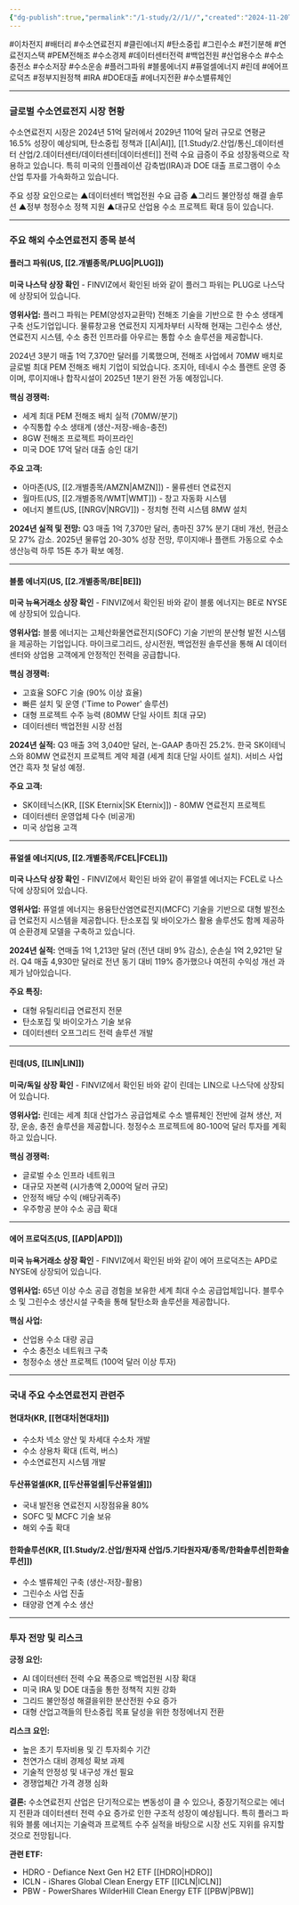 ```yaml
---
{"dg-publish":true,"permalink":"/1-study/2//1//","created":"2024-11-20T21:02:27.513+09:00","updated":"2025-08-06T17:22:11.665+09:00"}
---
```


#이차전지 #배터리 #수소연료전지 #클린에너지 #탄소중립 #그린수소 #전기분해 #연료전지스택 #PEM전해조 #수소경제 #데이터센터전력 #백업전원 #산업용수소 #수소충전소 #수소저장 #수소운송 #플러그파워 #블룸에너지 #퓨얼셀에너지 #린데 #에어프로덕츠 #정부지원정책 #IRA #DOE대출 #에너지전환 #수소밸류체인

---
### 글로벌 수소연료전지 시장 현황

수소연료전지 시장은 2024년 51억 달러에서 2029년 110억 달러 규모로 연평균 16.5% 성장이 예상되며, 탄소중립 정책과 [[AI\|AI]], [[1.Study/2.산업/통신_데이터센터 산업/2.데이터센터/데이터센터\|데이터센터]] 전력 수요 급증이 주요 성장동력으로 작용하고 있습니다. 특히 미국의 인플레이션 감축법(IRA)과 DOE 대출 프로그램이 수소 산업 투자를 가속화하고 있습니다.

주요 성장 요인으로는 ▲데이터센터 백업전원 수요 급증 ▲그리드 불안정성 해결 솔루션 ▲정부 청정수소 정책 지원 ▲대규모 산업용 수소 프로젝트 확대 등이 있습니다.

---

### 주요 해외 수소연료전지 종목 분석

#### **플러그 파워(US, [[2.개별종목/PLUG\|PLUG]])**

**미국 나스닥 상장 확인** - FINVIZ에서 확인된 바와 같이 플러그 파워는 PLUG로 나스닥에 상장되어 있습니다.

**영위사업:** 플러그 파워는 PEM(양성자교환막) 전해조 기술을 기반으로 한 수소 생태계 구축 선도기업입니다. 물류창고용 연료전지 지게차부터 시작해 현재는 그린수소 생산, 연료전지 시스템, 수소 충전 인프라를 아우르는 통합 수소 솔루션을 제공합니다.

2024년 3분기 매출 1억 7,370만 달러를 기록했으며, 전해조 사업에서 70MW 배치로 글로벌 최대 PEM 전해조 배치 기업이 되었습니다. 조지아, 테네시 수소 플랜트 운영 중이며, 루이지애나 합작시설이 2025년 1분기 완전 가동 예정입니다.

**핵심 경쟁력:**

- 세계 최대 PEM 전해조 배치 실적 (70MW/분기)
- 수직통합 수소 생태계 (생산-저장-배송-충전)
- 8GW 전해조 프로젝트 파이프라인
- 미국 DOE 17억 달러 대출 승인 대기

**주요 고객:**

- 아마존(US, [[2.개별종목/AMZN\|AMZN]]) - 물류센터 연료전지
- 월마트(US, [[2.개별종목/WMT\|WMT]]) - 창고 자동화 시스템
- 에너지 볼트(US, [[NRGV\|NRGV]]) - 정치형 전력 시스템 8MW 설치

**2024년 실적 및 전망:** Q3 매출 1억 7,370만 달러, 총마진 37% 분기 대비 개선, 현금소모 27% 감소. 2025년 물류업 20-30% 성장 전망, 루이지애나 플랜트 가동으로 수소 생산능력 하루 15톤 추가 확보 예정.

---

#### **블룸 에너지(US, [[2.개별종목/BE\|BE]])**

**미국 뉴욕거래소 상장 확인** - FINVIZ에서 확인된 바와 같이 블룸 에너지는 BE로 NYSE에 상장되어 있습니다.

**영위사업:** 블룸 에너지는 고체산화물연료전지(SOFC) 기술 기반의 분산형 발전 시스템을 제공하는 기업입니다. 마이크로그리드, 상시전원, 백업전원 솔루션을 통해 AI 데이터센터와 상업용 고객에게 안정적인 전력을 공급합니다.

**핵심 경쟁력:**

- 고효율 SOFC 기술 (90% 이상 효율)
- 빠른 설치 및 운영 ('Time to Power' 솔루션)
- 대형 프로젝트 수주 능력 (80MW 단일 사이트 최대 규모)
- 데이터센터 백업전원 시장 선점

**2024년 실적:** Q3 매출 3억 3,040만 달러, 논-GAAP 총마진 25.2%. 한국 SK이테닉스와 80MW 연료전지 프로젝트 계약 체결 (세계 최대 단일 사이트 설치). 서비스 사업 연간 흑자 첫 달성 예정.

**주요 고객:**

- SK이테닉스(KR, [[SK Eternix\|SK Eternix]]) - 80MW 연료전지 프로젝트
- 데이터센터 운영업체 다수 (비공개)
- 미국 상업용 고객

---

#### **퓨얼셀 에너지(US, [[2.개별종목/FCEL\|FCEL]])**

**미국 나스닥 상장 확인** - FINVIZ에서 확인된 바와 같이 퓨얼셀 에너지는 FCEL로 나스닥에 상장되어 있습니다.

**영위사업:** 퓨얼셀 에너지는 용융탄산염연료전지(MCFC) 기술을 기반으로 대형 발전소급 연료전지 시스템을 제공합니다. 탄소포집 및 바이오가스 활용 솔루션도 함께 제공하여 순환경제 모델을 구축하고 있습니다.

**2024년 실적:** 연매출 1억 1,213만 달러 (전년 대비 9% 감소), 순손실 1억 2,921만 달러. Q4 매출 4,930만 달러로 전년 동기 대비 119% 증가했으나 여전히 수익성 개선 과제가 남아있습니다.

**주요 특징:**

- 대형 유틸리티급 연료전지 전문
- 탄소포집 및 바이오가스 기술 보유
- 데이터센터 오프그리드 전력 솔루션 개발

---

#### **린데(US, [[LIN\|LIN]])**

**미국/독일 상장 확인** - FINVIZ에서 확인된 바와 같이 린데는 LIN으로 나스닥에 상장되어 있습니다.

**영위사업:** 린데는 세계 최대 산업가스 공급업체로 수소 밸류체인 전반에 걸쳐 생산, 저장, 운송, 충전 솔루션을 제공합니다. 청정수소 프로젝트에 80-100억 달러 투자를 계획하고 있습니다.

**핵심 경쟁력:**

- 글로벌 수소 인프라 네트워크
- 대규모 자본력 (시가총액 2,000억 달러 규모)
- 안정적 배당 수익 (배당귀족주)
- 우주항공 분야 수소 공급 확대

---

#### **에어 프로덕츠(US, [[APD\|APD]])**

**미국 뉴욕거래소 상장 확인** - FINVIZ에서 확인된 바와 같이 에어 프로덕츠는 APD로 NYSE에 상장되어 있습니다.

**영위사업:** 65년 이상 수소 공급 경험을 보유한 세계 최대 수소 공급업체입니다. 블루수소 및 그린수소 생산시설 구축을 통해 탈탄소화 솔루션을 제공합니다.

**핵심 사업:**

- 산업용 수소 대량 공급
- 수소 충전소 네트워크 구축
- 청정수소 생산 프로젝트 (100억 달러 이상 투자)

---

### 국내 주요 수소연료전지 관련주

#### **현대차(KR, [[현대차\|현대차]])**

- 수소차 넥소 양산 및 차세대 수소차 개발
- 수소 상용차 확대 (트럭, 버스)
- 수소연료전지 시스템 개발

#### **두산퓨얼셀(KR, [[두산퓨얼셀\|두산퓨얼셀]])**

- 국내 발전용 연료전지 시장점유율 80%
- SOFC 및 MCFC 기술 보유
- 해외 수출 확대

#### **한화솔루션(KR, [[1.Study/2.산업/원자재 산업/5.기타원자재/종목/한화솔루션\|한화솔루션]])**

- 수소 밸류체인 구축 (생산-저장-활용)
- 그린수소 사업 진출
- 태양광 연계 수소 생산

---

### 투자 전망 및 리스크

**긍정 요인:**

- AI 데이터센터 전력 수요 폭증으로 백업전원 시장 확대
- 미국 IRA 및 DOE 대출을 통한 정책적 지원 강화
- 그리드 불안정성 해결을위한 분산전원 수요 증가
- 대형 산업고객들의 탄소중립 목표 달성을 위한 청정에너지 전환

**리스크 요인:**

- 높은 초기 투자비용 및 긴 투자회수 기간
- 천연가스 대비 경제성 확보 과제
- 기술적 안정성 및 내구성 개선 필요
- 경쟁업체간 가격 경쟁 심화

**결론:** 수소연료전지 산업은 단기적으로는 변동성이 클 수 있으나, 중장기적으로는 에너지 전환과 데이터센터 전력 수요 증가로 인한 구조적 성장이 예상됩니다. 특히 플러그 파워와 블룸 에너지는 기술력과 프로젝트 수주 실적을 바탕으로 시장 선도 지위를 유지할 것으로 전망됩니다.

**관련 ETF:**

- HDRO - Defiance Next Gen H2 ETF [[HDRO\|HDRO]]
- ICLN - iShares Global Clean Energy ETF [[ICLN\|ICLN]]
- PBW - PowerShares WilderHill Clean Energy ETF [[PBW\|PBW]]